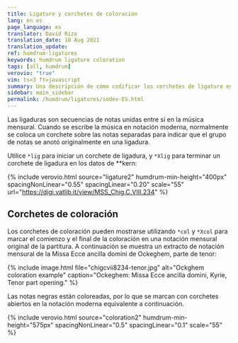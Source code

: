 ```yaml
---
title: Ligature y corchetes de coloración
lang: en es
page_language: es
translator: David Rizo
translation_date: 10 Aug 2021
translation_update:
ref: humdrum-ligatures
keywords: humdrum ligature coloration
tags: [all, humdrum]
verovio: "true"
vim: ts=3 ft=javascript
summary: Una descripción de cómo codificar los corchetes de ligature en las columnas de **kern.
sidebar: main_sidebar
permalink: /humdrum/ligatures/index-ES.html
---
```


Las ligaduras son secuencias de notas unidas entre sí en la música mensural.  Cuando se escribe la música en notación moderna, normalmente se coloca un corchete sobre las notas separadas para indicar que el grupo de notas se anotó originalmente en una ligadura.

Utilice `*lig` para iniciar un corchete de ligadura, y `*Xlig` para terminar un corchete de ligadura en los datos de **kern:


{% include verovio.html
	source="ligature2"
	humdrum-min-height="400px"
	spacingNonLinear="0.55"
	spacingLinear="0.20"
	scale="55"
	url="https://digi.vatlib.it/view/MSS_Chig.C.VIII.234"
%}
<script type="application/json" id="ligature2">
**kern
*clefC3
*M2/1
*met(C|)
=
*lig
1d
1B
=
0c
=
0d
*Xlig
=
2e
2d
1B
=
0c
=
*-
</script>


## Corchetes de coloración ##

Los corchetes de coloración pueden mostrarse utilizando `*col` y `*Xcol` para marcar el comienzo y el final de la coloración en una notación mensural original de la partitura.  A continuación se muestra un extracto de notación mensural de la Missa Ecce ancilla domini de Ockeghem, parte de tenor:

{% include image.html
	file="chigcvii8234-tenor.jpg"
	alt="Ockghem coloration example"
	caption="Ockeghem: Missa Ecce ancilla domini, Kyrie, Tenor part opening."
%}

Las notas negras están coloreadas, por lo que se marcan con corchetes abiertos en la notación moderna equivalente a continuación.


{% include verovio.html
	source="coloration2"
	humdrum-min-height="575px"
	spacingNonLinear="0.5"
	spacingLinear="0.1"
	scale="55"
%}
<script type="application/json" id="coloration2">
**kern
*clefC4
*M3/1
*met(O)
=9
[0.d
=
0.d]
=
*col
1c
1B
[1d
=
1d]
0d
*Xcol
=
1e
2d
2B
1c
=
1d
0d
=
[0.G
=
0.G]
=
*-
</script>

